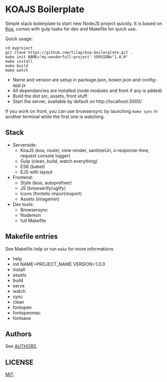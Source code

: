 # KOAJS Boilerplate

Simple stack boilerplate to start new NodeJS project quickly. It is based on [Koa](http://koajs.com/), comes with gulp tasks for dev and Makefile for quick use.

Quick usage:

```
cd myproject
git clone https://github.com/tilap/koa-boilerplate.git .
make init NAME="my-wonderfull-project" VERSION="1.0.0"
make install
make build
make watch
```

- Name and version are setup in package.json, bower.json and config-app.js
- All dependancies are installed (node modules and front if any is added)
- Build the dist src, assets, front stuff.
- Start the server, available by default on http://localhost:3000/

If you work on front, you can use browsersync by launching ```make sync``` in another terminal while the first one is watching.

## Stack

- Serverside:
  - KoaJS (koa, router, view render, sanitizeUri, x-response-time, request console logger)
  - Gulp (clean, build, watch everything)
  - ES6 (babel)
  - EJS with layout
- Frontend:
  - Style (less, autoprefixer)
  - JS (browserify/uglify)
  - Icons (fontello import/export)
  - Assets (imagemin)
- Dev tools:
  - Browsersync
  - Nodemon
  - full Makefile

## Makefile entries

See Makefile.help or run ```make``` for more informations

- help
- init NAME=PROJECT_NAME VERSION=1.0.0
- install
- assets
- build
- serve
- watch
- sync
- clean
- fontopen
- fontopenmac
- fontsave

## Authors

See [AUTHORS](AUTHORS).

## LICENSE

[MIT](LICENSE).
